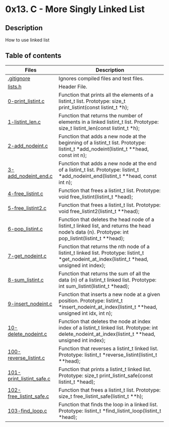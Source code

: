 # 0x13. C - More Singly Linked List

## Description
How to use linked list

## Table of contents

Files | Description
----------- | -----------
[.gitignore](./.gitignore) | Ignores compiled files and test files.
[lists.h](./lists.h) | Header File.
[0-print_listint.c](./0-print_listint.c) | Function that prints all the elements of a listint_t list. Prototype: size_t print_listint(const listint_t *h);
[1-listint_len.c](./1-listint_len.c) | Function that returns the number of elements in a linked listint_t list. Prototype: size_t listint_len(const listint_t *h);
[2-add_nodeint.c](./2-add_nodeint.c) | Function that adds a new node at the beginning of a listint_t list. Prototype: listint_t *add_nodeint(listint_t **head, const int n);
[3-add_nodeint_end.c](./3-add_nodeint_end.c) | Function that adds a new node at the end of a listint_t list. Prototype: listint_t *add_nodeint_end(listint_t **head, const int n);
[4-free_listint.c](./4-free_listint.c)	| Function that frees a listint_t list. Prototype: void free_listint(listint_t *head);
[5-free_listint2.c](./5-free_listint2.c) | Function that frees a listint_t list. Prototype: void free_listint2(listint_t **head);
[6-pop_listint.c](./6-pop_listint.c) | Function that deletes the head node of a listint_t linked list, and returns the head node’s data (n). Prototype: int pop_listint(listint_t **head);
[7-get_nodeint.c](./7-get_nodeint.c) | Function that returns the nth node of a listint_t linked list. Prototype: listint_t *get_nodeint_at_index(listint_t *head, unsigned int index);
[8-sum_listint.c](./8-sum_listint.c) | Function that returns the sum of all the data (n) of a listint_t linked list. Prototype: int sum_listint(listint_t *head);
[9-insert_nodeint.c](./9-insert_nodeint.c) | Function that inserts a new node at a given position. Prototype: listint_t *insert_nodeint_at_index(listint_t **head, unsigned int idx, int n);
[10-delete_nodeint.c](./10-delete_nodeint.c) | Function that deletes the node at index index of a listint_t linked list. Prototype: int delete_nodeint_at_index(listint_t **head, unsigned int index);
[100-reverse_listint.c](./100-reverse_listint.c) | Function that reverses a listint_t linked list. Prototype: listint_t *reverse_listint(listint_t **head);
[101-print_listint_safe.c](./101-print_listint_safe.c) | Function that prints a listint_t linked list. Prototype: size_t print_listint_safe(const listint_t *head);
[102-free_listint_safe.c](./102-free_listint_safe.c) | Function that frees a listint_t list. Prototype: size_t free_listint_safe(listint_t **h);
[103-find_loop.c](./103-find_loop.c) | Function that finds the loop in a linked list. Prototype: listint_t *find_listint_loop(listint_t *head);
